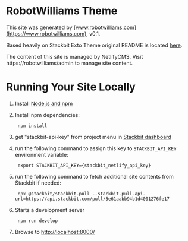 # RobotWilliams Theme

This site was generated by [www.robotwilliams.com](https://www.robotwilliams.com), v0.1.

Based heavily on Stackbit Exto Theme original README is located [here](./README.theme.md).

The content of this site is managed by NetlifyCMS. Visit https://robotwilliams/admin to manage site content.

# Running Your Site Locally

1. Install [Node.js and npm](https://nodejs.org/en/)

1. Install npm dependencies:

        npm install

1. get "stackbit-api-key" from project menu in [Stackbit dashboard](https://app.stackbit.com/dashboard)

1. run the following command to assign this key to `STACKBIT_API_KEY` environment variable:

        export STACKBIT_API_KEY={stackbit_netlify_api_key}

1. run the following command to fetch additional site contents from Stackbit if needed:

        npx @stackbit/stackbit-pull --stackbit-pull-api-url=https://api.stackbit.com/pull/5e61aabb94b1d4001276fe17

1. Starts a development server

        npm run develop

1. Browse to [http://localhost:8000/](http://localhost:8000/)
